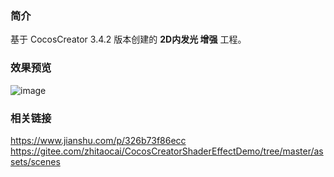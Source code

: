 ### 简介
基于 CocosCreator 3.4.2 版本创建的 **2D内发光 增强** 工程。

### 效果预览
![image](../../gif/202204/2022043001.gif)

### 相关链接
https://www.jianshu.com/p/326b73f86ecc    
https://gitee.com/zhitaocai/CocosCreatorShaderEffectDemo/tree/master/assets/scenes